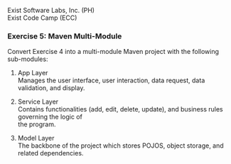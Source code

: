 Exist Software Labs, Inc. (PH)  
Exist Code Camp (ECC)  

### Exercise 5: Maven Multi-Module  
Convert Exercise 4 into a multi-module Maven project with the following sub-modules:  

1.  App Layer  
	Manages the user interface, user interaction, data request, data validation, and display.  

2.  Service Layer  
	Contains functionalities (add, edit, delete, update), and business rules governing the logic of   
	the program.  

3.  Model Layer  
    The backbone of the project which stores POJOS, object storage, and related dependencies.
